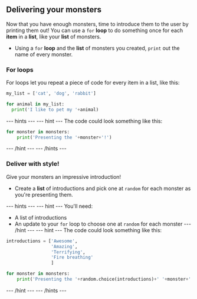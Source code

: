 ## Delivering your monsters
Now that you have enough monsters, time to introduce them to the user by printing them out! You can use a `for` **loop** to do something once for each **item** in a **list**, like your **list** of monsters.

  - Using a `for` **loop** and the **list** of monsters you created, `print` out the name of every monster.

### For loops
For loops let you repeat a piece of code for every item in a list, like this:

```python
my_list = ['cat', 'dog', 'rabbit']

for animal in my_list:
  print('I like to pet my '+animal)
```
--- hints ---
--- hint ---
The code could look something like this:

```python
for monster in monsters:
    print('Presenting the '+monster+'!')
```
--- /hint ---
--- /hints ---

### Deliver with style!
Give your monsters an impressive introduction!

  - Create a **list** of introductions and pick one at `random` for each monster as you're presenting them.

--- hints ---
--- hint ---
You'll need:
  * A list of introductions
  * An update to your `for` loop to choose one at `random` for each monster
--- /hint ---
--- hint ---
The code could look something like this:

```python
introductions = ['Awesome',
                 'Amazing',
                 'Terrifying',
                 'Fire breathing'
                 ]

for monster in monsters:
    print('Presenting the '+random.choice(introductions)+' '+monster+'!')
```
--- /hint ---
--- /hints ---